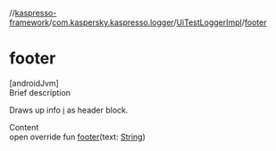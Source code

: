 //[kaspresso-framework](../../index.md)/[com.kaspersky.kaspresso.logger](../index.md)/[UiTestLoggerImpl](index.md)/[footer](footer.md)



# footer  
[androidJvm]  
Brief description  


Draws up info [i](i.md) as header block.

  
Content  
open override fun [footer](footer.md)(text: [String](https://kotlinlang.org/api/latest/jvm/stdlib/kotlin/-string/index.html))  




